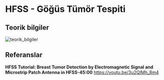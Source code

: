 # HFSS - Göğüs Tümör Tespiti

## Teorik bilgiler

![teorik_bilgiler](https://github.com/dagaca/Ansys-Maxwell-Portfolio/assets/80363244/2ae5eca5-6f0c-43e1-8e0d-2ee140eb367b)


## Referanslar
**HFSS Tutorial: Breast Tumor Detection by Electromagnetic Signal and Microstrip Patch Antenna in HFSS-45:00**
https://youtu.be/3u2QIMh_8m4 
